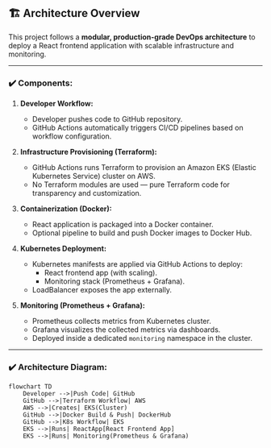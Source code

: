 ## 🏗️ Architecture Overview

This project follows a **modular, production-grade DevOps architecture** to deploy a React frontend application with scalable infrastructure and monitoring.

---

### ✔️ Components:

1. **Developer Workflow:**
   - Developer pushes code to GitHub repository.
   - GitHub Actions automatically triggers CI/CD pipelines based on workflow configuration.

2. **Infrastructure Provisioning (Terraform):**
   - GitHub Actions runs Terraform to provision an Amazon EKS (Elastic Kubernetes Service) cluster on AWS.
   - No Terraform modules are used — pure Terraform code for transparency and customization.

3. **Containerization (Docker):**
   - React application is packaged into a Docker container.
   - Optional pipeline to build and push Docker images to Docker Hub.

4. **Kubernetes Deployment:**
   - Kubernetes manifests are applied via GitHub Actions to deploy:
     - React frontend app (with scaling).
     - Monitoring stack (Prometheus + Grafana).
   - LoadBalancer exposes the app externally.
   
5. **Monitoring (Prometheus + Grafana):**
   - Prometheus collects metrics from Kubernetes cluster.
   - Grafana visualizes the collected metrics via dashboards.
   - Deployed inside a dedicated `monitoring` namespace in the cluster.

---

### ✔️ Architecture Diagram:

```mermaid
flowchart TD
    Developer -->|Push Code| GitHub
    GitHub -->|Terraform Workflow| AWS
    AWS -->|Creates| EKS(Cluster)
    GitHub -->|Docker Build & Push| DockerHub
    GitHub -->|K8s Workflow| EKS
    EKS -->|Runs| ReactApp[React Frontend App]
    EKS -->|Runs| Monitoring(Prometheus & Grafana)

